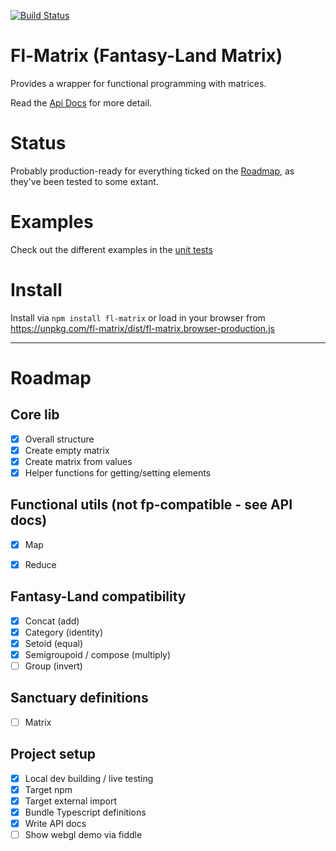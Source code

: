 [![Build Status](https://travis-ci.org/dakom/fl-matrix.svg?branch=master)](https://travis-ci.org/dakom/fl-matrix)

# Fl-Matrix (Fantasy-Land Matrix)

Provides a wrapper for functional programming with matrices.

Read the [Api Docs](docs/API.md) for more detail.

# Status

Probably production-ready for everything ticked on the [Roadmap](#Roadmap), as they've been tested to some extant.

# Examples

Check out the different examples in the [unit tests](src/tests/unit)

# Install

Install via `npm install fl-matrix` or load in your browser from https://unpkg.com/fl-matrix/dist/fl-matrix.browser-production.js

----

# Roadmap

## Core lib

- [x] Overall structure
- [x] Create empty matrix
- [x] Create matrix from values
- [x] Helper functions for getting/setting elements

## Functional utils (not fp-compatible - see API docs)
- [x] Map
- [x] Reduce


## Fantasy-Land compatibility

- [x] Concat (add)
- [x] Category (identity)
- [x] Setoid (equal)
- [x] Semigroupoid / compose (multiply)
- [ ] Group (invert)

## Sanctuary definitions

- [ ] Matrix

## Project setup

- [x] Local dev building / live testing
- [x] Target npm
- [x] Target external import
- [x] Bundle Typescript definitions
- [x] Write API docs
- [ ] Show webgl demo via fiddle
